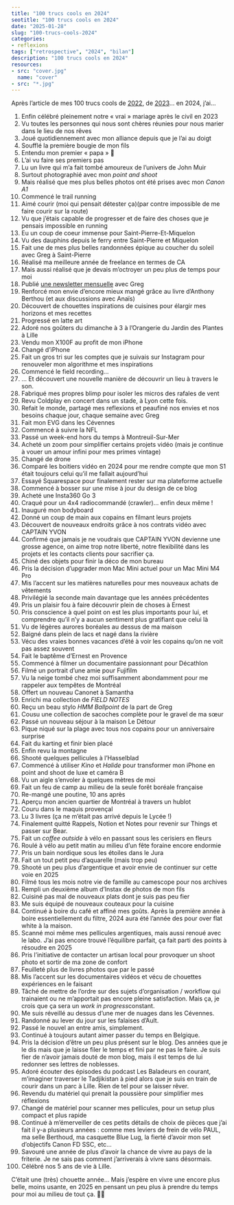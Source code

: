 ```yaml
---
title: "100 trucs cools en 2024"
seotitle: "100 trucs cools en 2024"
date: "2025-01-28"
slug: "100-trucs-cools-2024"
categories:
- reflexions
tags: ["retrospective", "2024", "bilan"]
description: "100 trucs cools en 2024"
resources:
- src: "cover.jpg"
  name: "cover"
- src: "*.jpg"
---
```

Après l’article de mes 100 trucs cools de [2022](https://jeremyjanin.com/100-trucs-cools-2022/), de [2023](https://jeremyjanin.com/100-trucs-cools-2023/)… en 2024, j’ai…

1. Enfin célébré pleinement notre « vrai » mariage après le civil en 2023
2. Vu toutes les personnes qui nous sont chères réunies pour nous marier dans le lieu de nos rêves
3. Joué quotidiennement avec mon alliance depuis que je l’ai au doigt
4. Soufflé la première bougie de mon fils
5. Entendu mon premier « papa » 🥹
6. L’ai vu faire ses premiers pas
7. Lu un livre qui m’a fait tombé amoureux de l’univers de John Muir
8. Surtout photographié avec mon *point and shoot*
9. Mais réalisé que mes plus belles photos ont été prises avec mon *Canon A1*
10. Commencé le trail running
11. Aimé courir (moi qui pensait détester ça)(par contre impossible de me faire courir sur la route)
12. Vu que j’étais capable de progresser et de faire des choses que je pensais impossible en running
13. Eu un coup de coeur immense pour Saint-Pierre-Et-Miquelon
14. Vu des dauphins depuis le ferry entre Saint-Pierre et Miquelon
15. Fait une de mes plus belles randonnées épique au coucher du soleil avec Greg à Saint-Pierre
16. Réalisé ma meilleure année de freelance en termes de CA
17. Mais aussi réalisé que je devais m’octroyer un peu plus de temps pour moi
18. Publié [une newsletter mensuelle](http://slowisbeautiful.substack.com/) avec Greg
19. Renforcé mon envie d’encore mieux mangé grâce au livre d’Anthony Berthou (et aux discussions avec Anaïs)
20. Découvert de chouettes inspirations de cuisines pour élargir mes horizons et mes recettes
21. Progressé en latte art
22. Adoré nos goûters du dimanche à 3 à l’Orangerie du Jardin des Plantes à Lille
23. Vendu mon X100F au profit de mon iPhone
24. Changé d’iPhone
25. Fait un gros tri sur les comptes que je suivais sur Instagram pour renouveler mon algorithme et mes inspirations
26. Commencé le field recording…
27. … Et découvert une nouvelle manière de découvrir un lieu à travers le son.
28. Fabriqué mes propres blimp pour isoler les micros des rafales de vent
29. Revu Coldplay en concert dans un stade, à Lyon cette fois.
30. Refait le monde, partagé mes reflexions et peaufiné nos envies et nos besoins chaque jour, chaque semaine avec Greg
31. Fait mon EVG dans les Cévennes
32. Commencé à suivre la NFL
33. Passé un week-end hors du temps à Montreuil-Sur-Mer
34. Acheté un zoom pour simplifier certains projets vidéo (mais je continue à vouer un amour infini pour mes primes vintage)
35. Changé de drone
36. Comparé les boitiers vidéo en 2024 pour me rendre compte que mon S1 était toujours celui qu’il me fallait aujourd’hui
37. Essayé Squarespace pour finalement rester sur ma plateforme actuelle
38. Commencé à bosser sur une mise à jour du design de ce blog
39. Acheté une Insta360 Go 3
40. Craqué pour un 4x4 radiocommandé (crawler)… enfin deux même !
41. Inauguré mon bodyboard
42. Donné un coup de main aux copains en filmant leurs projets
43. Découvert de nouveaux endroits grâce à nos contrats vidéo avec CAPTAIN YVON
44. Confirmé que jamais je ne voudrais que CAPTAIN YVON devienne une grosse agence, on aime trop notre liberté, notre flexibilité dans les projets et les contacts clients pour sacrifier ça.
45. Chiné des objets pour finir la déco de mon bureau
46. Pris la décision d’upgrader mon Mac Mini actuel pour un Mac Mini M4 Pro
47. Mis l’accent sur les matières naturelles pour mes nouveaux achats de vêtements
48. Privilégié la seconde main davantage que les années précédentes
49. Pris un plaisir fou à faire découvrir plein de choses à Ernest
50. Pris conscience à quel point on est les plus importants pour lui, et comprendre qu’il n’y a aucun sentiment plus gratifiant que celui là
51. Vu de légères aurores boréales au dessus de ma maison
52. Baigné dans plein de lacs et nagé dans la rivière
53. Vécu des vraies bonnes vacances d’été à voir les copains qu’on ne voit pas assez souvent
54. Fait le baptême d’Ernest en Provence
55. Commencé à filmer un documentaire passionnant pour Décathlon
56. Filmé un portrait d’une amie pour Fujifilm
57. Vu la neige tombé chez moi suffisamment abondamment pour me rappeler aux tempêtes de Montréal
58. Offert un nouveau Canonet à Samantha
59. Enrichi ma collection de *FIELD NOTES*
60. Reçu un beau stylo *HMM Ballpoint* de la part de Greg
61. Cousu une collection de sacoches complète pour le gravel de ma sœur
62. Passé un nouveau séjour à la maison Le Détour
63. Pique niqué sur la plage avec tous nos copains pour un anniversaire surprise
64. Fait du karting et finir bien placé
65. Enfin revu la montagne
66. Shooté quelques pellicules à l’Hasselblad
67. Commencé à utiliser *Kino* et *Halide* pour transformer mon iPhone en point and shoot de luxe et caméra B
68. Vu un aigle s’envoler à quelques mètres de moi
69. Fait un feu de camp au milieu de la seule forêt boréale française
70. Re-mangé une poutine, 10 ans après
71. Aperçu mon ancien quartier de Montréal à travers un hublot
72. Couru dans le maquis provençal
73. Lu 3 livres (ça ne m’était pas arrivé depuis le Lycée !)
74. Finalement quitté Rappels, Notion et Notes pour revenir sur Things et passer sur Bear.
75. Fait un *coffee outside* à vélo en passant sous les cerisiers en fleurs
76. Roulé à vélo au petit matin au milieu d’un fête foraine encore endormie
77. Pris un bain nordique sous les étoiles dans le Jura
78. Fait un tout petit peu d’aquarelle (mais trop peu)
79. Shooté un peu plus d’argentique et avoir envie de continuer sur cette voie en 2025
80. Filmé tous les mois notre vie de famille au camescope pour nos archives
81. Rempli un deuxième album d’Instax de photos de mon fils
82. Cuisiné pas mal de nouveaux plats dont je suis pas peu fier
83. Me suis équipé de nouveaux couteaux pour la cuisine
84. Continué à boire du café et affiné mes goûts. Après la première année à boire essentiellement du filtre, 2024 aura été l’année des pour over flat white à la maison.
85. Scanné moi même mes pellicules argentiques, mais aussi renoué avec le labo. J’ai pas encore trouvé l’équilibre parfait, ça fait parti des points à résoudre en 2025
86. Pris l’initiative de contacter un artisan local pour provoquer un shoot photo et sortir de ma zone de confort
87. Feuilleté plus de livres photos que par le passé
88. Mis l’accent sur les documentaires vidéos et vécu de chouettes expériences en le faisant
89. Tâché de mettre de l’ordre sur des sujets d’organisation / workflow qui trainaient ou ne m’apportait pas encore pleine satisfaction. Mais ça, je crois que ça sera un *work in progress*constant.
90. Me suis réveillé au dessus d’une mer de nuages dans les Cévennes.
91. Randonné au lever du jour sur les falaises d’Ault.
92. Passé le nouvel an entre amis, simplement.
93. Continué à toujours autant aimer passer du temps en Belgique.
94. Pris la décision d’être un peu plus présent sur le blog. Des années que je le dis mais que je laisse filer le temps et fini par ne pas le faire. Je suis fier de n’avoir jamais douté de mon blog, mais il est temps de lui redonner ses lettres de noblesses.
95. Adoré écouter des épisodes du podcast Les Baladeurs en courant, m’imaginer traverser le Tadjikistan à pied alors que je suis en train de courir dans un parc à Lille. Rien de tel pour se laisser rêver.
96. Revendu du matériel qui prenait la poussière pour simplifier mes réflexions
97. Changé de matériel pour scanner mes pellicules, pour un setup plus compact et plus rapide
98. Continué à m’émerveiller de ces petits détails de choix de pièces que j’ai fait il y-a plusieurs années : comme mes leviers de frein de vélo PAUL, ma selle Berthoud, ma casquette Blue Lug, la fierté d’avoir mon set d’objectifs Canon FD SSC, etc…
99. Savouré une année de plus d’avoir la chance de vivre au pays de la friterie. Je ne sais pas comment j’arriverais à vivre sans désormais.
100. Célébré nos 5 ans de vie à Lille.

C’était une (très) chouette année… Mais j’espère en vivre une encore plus belle, moins usante, en 2025 en pensant un peu plus à prendre du temps pour moi au milieu de tout ça.
✌🏻
